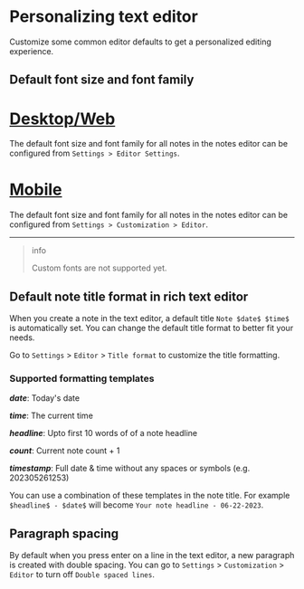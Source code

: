 # Personalizing text editor

Customize some common editor defaults to get a personalized editing experience.

## Default font size and font family

# [Desktop/Web](#/tab/web)

The default font size and font family for all notes in the notes editor can be configured from `Settings > Editor Settings`.

# [Mobile](#/tab/mobile)

The default font size and font family for all notes in the notes editor can be configured from `Settings > Customization > Editor`.

---

> info
>
> Custom fonts are not supported yet.

## Default note title format in rich text editor

When you create a note in the text editor, a default title `Note $date$ $time$` is automatically set. You can change the default title format to better fit your needs.

Go to `Settings` > `Editor` > `Title format` to customize the title formatting.

### Supported formatting templates

**$date$**: Today's date

**$time$**: The current time

**$headline$**: Upto first 10 words of of a note headline

**$count$**: Current note count + 1

**$timestamp$**: Full date & time without any spaces or symbols (e.g. 202305261253)

You can use a combination of these templates in the note title. For example `$headline$ - $date$` will become `Your note headline - 06-22-2023`.

## Paragraph spacing

By default when you press enter on a line in the text editor, a new paragraph is created with double spacing. You can go to `Settings` > `Customization` > `Editor` to turn off `Double spaced lines`.

